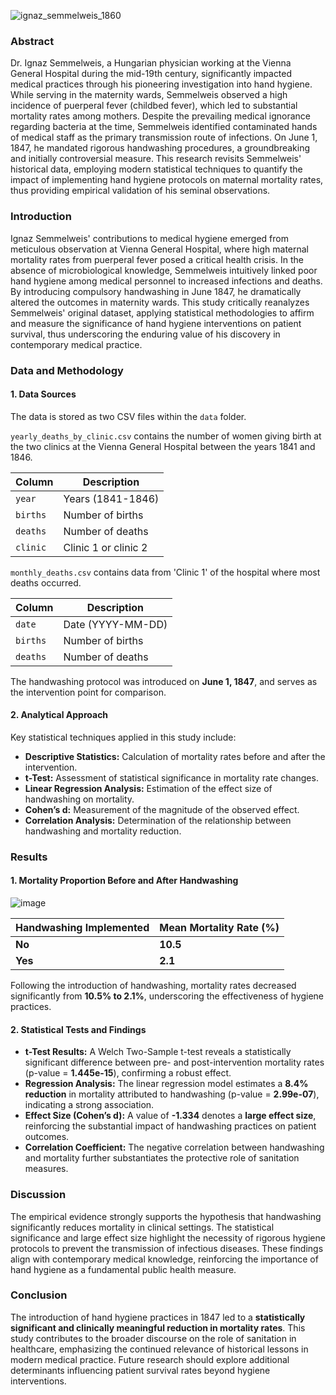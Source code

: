 ![ignaz_semmelweis_1860](https://github.com/user-attachments/assets/ae28b57b-0ed6-4494-a559-8e94d435b9a1)


### **Abstract**
Dr. Ignaz Semmelweis, a Hungarian physician working at the Vienna General Hospital during the mid-19th century, significantly impacted medical practices through his pioneering investigation into hand hygiene. While serving in the maternity wards, Semmelweis observed a high incidence of puerperal fever (childbed fever), which led to substantial mortality rates among mothers. Despite the prevailing medical ignorance regarding bacteria at the time, Semmelweis identified contaminated hands of medical staff as the primary transmission route of infections. On June 1, 1847, he mandated rigorous handwashing procedures, a groundbreaking and initially controversial measure. This research revisits Semmelweis' historical data, employing modern statistical techniques to quantify the impact of implementing hand hygiene protocols on maternal mortality rates, thus providing empirical validation of his seminal observations.

### **Introduction**
Ignaz Semmelweis' contributions to medical hygiene emerged from meticulous observation at Vienna General Hospital, where high maternal mortality rates from puerperal fever posed a critical health crisis. In the absence of microbiological knowledge, Semmelweis intuitively linked poor hand hygiene among medical personnel to increased infections and deaths. By introducing compulsory handwashing in June 1847, he dramatically altered the outcomes in maternity wards. This study critically reanalyzes Semmelweis' original dataset, applying statistical methodologies to affirm and measure the significance of hand hygiene interventions on patient survival, thus underscoring the enduring value of his discovery in contemporary medical practice.

### **Data and Methodology**
#### **1. Data Sources**
The data is stored as two CSV files within the `data` folder.

`yearly_deaths_by_clinic.csv` contains the number of women giving birth at the two clinics at the Vienna General Hospital between the years 1841 and 1846.

| Column | Description |
|--------|-------------|
|`year`  |Years (1841-1846)|
|`births`|Number of births|
|`deaths`|Number of deaths|
|`clinic`|Clinic 1 or clinic 2|

`monthly_deaths.csv` contains data from 'Clinic 1' of the hospital where most deaths occurred.

| Column | Description |
|--------|-------------|
|`date`|Date (YYYY-MM-DD)
|`births`|Number of births|
|`deaths`|Number of deaths|

The handwashing protocol was introduced on **June 1, 1847**, and serves as the intervention point for comparison.

#### **2. Analytical Approach**
Key statistical techniques applied in this study include:
- **Descriptive Statistics:** Calculation of mortality rates before and after the intervention.
- **t-Test:** Assessment of statistical significance in mortality rate changes.
- **Linear Regression Analysis:** Estimation of the effect size of handwashing on mortality.
- **Cohen’s d:** Measurement of the magnitude of the observed effect.
- **Correlation Analysis:** Determination of the relationship between handwashing and mortality reduction.



### **Results**
#### **1. Mortality Proportion Before and After Handwashing**

![image](https://github.com/user-attachments/assets/f59edc71-5e68-4ed9-9a0f-48bb9ff722a2)

| Handwashing Implemented | Mean Mortality Rate (%) |
|------------------------|-----------------------|
| **No** | **10.5** |
| **Yes** | **2.1** |

Following the introduction of handwashing, mortality rates decreased significantly from **10.5% to 2.1%**, underscoring the effectiveness of hygiene practices.

#### **2. Statistical Tests and Findings**
- **t-Test Results:** A Welch Two-Sample t-test reveals a statistically significant difference between pre- and post-intervention mortality rates (p-value = **1.445e-15**), confirming a robust effect.
- **Regression Analysis:** The linear regression model estimates a **8.4% reduction** in mortality attributed to handwashing (p-value = **2.99e-07**), indicating a strong association.
- **Effect Size (Cohen’s d):** A value of **-1.334** denotes a **large effect size**, reinforcing the substantial impact of handwashing practices on patient outcomes.
- **Correlation Coefficient:** The negative correlation between handwashing and mortality further substantiates the protective role of sanitation measures.

### **Discussion**
The empirical evidence strongly supports the hypothesis that handwashing significantly reduces mortality in clinical settings. The statistical significance and large effect size highlight the necessity of rigorous hygiene protocols to prevent the transmission of infectious diseases. These findings align with contemporary medical knowledge, reinforcing the importance of hand hygiene as a fundamental public health measure.

### **Conclusion**
The introduction of hand hygiene practices in 1847 led to a **statistically significant and clinically meaningful reduction in mortality rates**. This study contributes to the broader discourse on the role of sanitation in healthcare, emphasizing the continued relevance of historical lessons in modern medical practice. Future research should explore additional determinants influencing patient survival rates beyond hygiene interventions.


